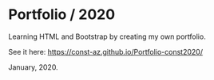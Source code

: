 # Portfolio / 2020

Learning HTML and Bootstrap by creating my own portfolio.

See it here: https://const-az.github.io/Portfolio-const2020/

January, 2020.
